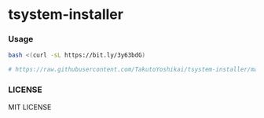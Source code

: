 # tsystem-installer

### Usage
```bash
bash <(curl -sL https://bit.ly/3y63bdG)

# https://raw.githubusercontent.com/TakutoYoshikai/tsystem-installer/master/install.sh
```

### LICENSE 
MIT LICENSE
